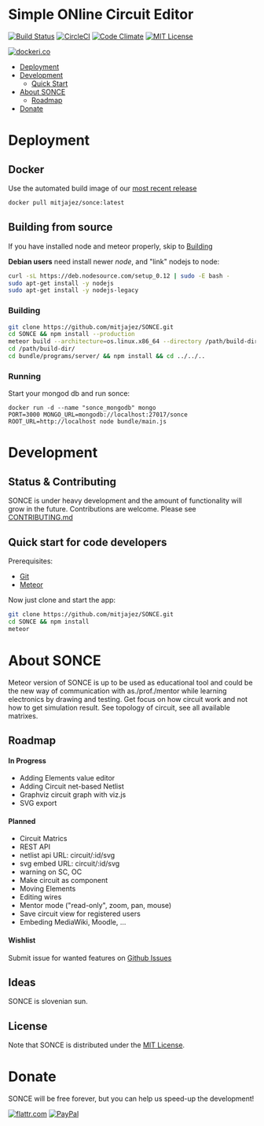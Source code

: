 # Simple ONline Circuit Editor

[![Build Status](https://travis-ci.org/mitjajez/SONCE.svg?branch=master)](https://travis-ci.org/mitjajez/SONCE)
[![CircleCI](https://circleci.com/gh/mitjajez/SONCE.svg?style=svg)](https://circleci.com/gh/mitjajez/SONCE)
[![Code Climate](https://codeclimate.com/github/mitjajez/SONCE/badges/gpa.svg)](https://codeclimate.com/github/mitjajez/SONCE)
[![MIT License](https://img.shields.io/badge/license-MIT-blue.svg?style=flat)](https://raw.githubusercontent.com/mitjajez/SONCE/master/LICENCE.md)

[![dockeri.co](http://dockeri.co/image/mitjajez/sonce)](https://registry.hub.docker.com/mitjajez/sonce/)

* [Deployment](#deployment)
* [Development](#development)
  * [Quick Start](#quick-start-for-code-developers)
* [About SONCE](#about-sonce)
  * [Roadmap](#roadmap)
* [Donate](#donate)

# Deployment

## Docker

Use the automated build image of our [most recent release](https://hub.docker.com/r/mitjajez/sonce/)

```sh
docker pull mitjajez/sonce:latest
```

## Building from source
If you have installed node and meteor properly, skip to [Building](#building)

**Debian users** need install newer *node*, and "link" nodejs to node:
```sh
curl -sL https://deb.nodesource.com/setup_0.12 | sudo -E bash -
sudo apt-get install -y nodejs
sudo apt-get install -y nodejs-legacy
```

### Building
```sh
git clone https://github.com/mitjajez/SONCE.git
cd SONCE && npm install --production
meteor build --architecture=os.linux.x86_64 --directory /path/build-dir
cd /path/build-dir/
cd bundle/programs/server/ && npm install && cd ../../..
```
### Running
Start your mongod db and run sonce:
```
docker run -d --name "sonce_mongodb" mongo
PORT=3000 MONGO_URL=mongodb://localhost:27017/sonce ROOT_URL=http://localhost node bundle/main.js
```

# Development

## Status & Contributing

SONCE is under heavy development and the amount of functionality will grow in
the future. Contributions are welcome. Please see
[CONTRIBUTING.md](https://github.com/mitjajez/SONCE/blob/master/CONTRIBUTING.md)

## Quick start for code developers
Prerequisites:

* [Git](http://git-scm.com/book/en/v2/Getting-Started-Installing-Git)
* [Meteor](https://www.meteor.com/install)

Now just clone and start the app:

```sh
git clone https://github.com/mitjajez/SONCE.git
cd SONCE && npm install
meteor
```
# About SONCE

Meteor version of SONCE is up to be used as educational tool and could be the
new way of communication with as./prof./mentor while learning electronics by
drawing and testing. Get focus on how circuit work and not how to get simulation
result. See topology of circuit, see all available matrixes.

## Roadmap

#### In Progress
* Adding Elements value editor
* Adding Circuit net-based Netlist
* Graphviz circuit graph with viz.js
* SVG export

#### Planned
* Circuit Matrics
* REST API
* netlist api URL: circuit/:id/svg
* svg embed URL: circuit/:id/svg
* warning on SC, OC
* Make circuit as component
* Moving Elements
* Editing wires
* Mentor mode ("read-only", zoom, pan, mouse)
* Save circuit view for registered users
* Embeding MediaWiki, Moodle, ...

#### Wishlist
Submit issue for wanted features on
[Github Issues](https://github.com/mitjajez/SONCE/issues)

## Ideas

SONCE is slovenian sun.


## License

Note that SONCE is distributed under the [MIT License](http://opensource.org/licenses/MIT).

# Donate
SONCE will be free forever, but you can help us speed-up the development!

[![flattr.com](https://button.flattr.com/flattr-badge-large.png)](https://flattr.com/submit/auto?fid=w7dn30&url=https%3A%2F%2Fgithub.com%2Fmitjajez%2FSONCE)
[![PayPal](https://www.paypalobjects.com/en_US/i/btn/btn_donate_SM.gif)](https://www.paypal.com/cgi-bin/webscr?cmd=_donations&business=X6B3H2HX9C5XN&lc=SI&item_name=Mitja%20Jež&item_number=SONCE&currency_code=EUR&bn=PP%2dDonationsBF%3abtn_donate_SM%2egif%3aNonHosted)
